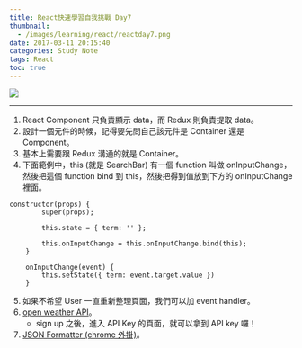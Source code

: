 ```yaml
---
title: React快速學習自我挑戰 Day7
thumbnail:
  - /images/learning/react/reactday7.png
date: 2017-03-11 20:15:40
categories: Study Note
tags: React
toc: true
---
```

<img src="/images/learning/react/reactday7.png">

***
1. React Component 只負責顯示 data，而 Redux 則負責提取 data。
2. 設計一個元件的時候，記得要先問自己該元件是 Container 還是 Component。
3. 基本上需要跟 Redux 溝通的就是 Container。
4. 下面範例中，this (就是 SearchBar) 有一個 function 叫做 onInputChange，然後把這個 function bind 到 this，然後把得到值放到下方的 onInputChange 裡面。
```
constructor(props) {
        super(props);

        this.state = { term: '' };

        this.onInputChange = this.onInputChange.bind(this);
    }

    onInputChange(event) {
        this.setState({ term: event.target.value })
    }
```
5. 如果不希望 User 一直重新整理頁面，我們可以加 event handler。
6. [open weather API](http://openweathermap.org/forecast5)。
    - sign up 之後，進入 API Key 的頁面，就可以拿到 API key 囉！
7. [JSON Formatter (chrome 外掛)](https://chrome.google.com/webstore/detail/json-formatter/bcjindcccaagfpapjjmafapmmgkkhgoa/related)。